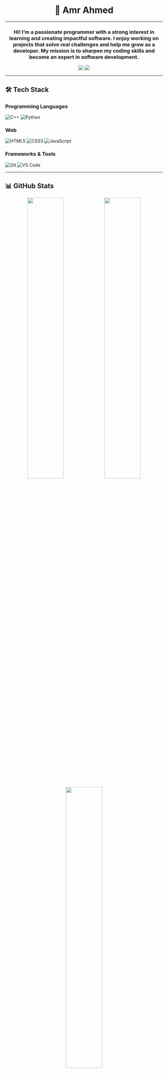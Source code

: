 <h1 align="center">👋 Amr Ahmed </h1>


---
<h3 align="center">Hi! I’m a passionate programmer with a strong interest in learning and creating impactful software. I enjoy working on projects that solve real challenges and help me grow as a developer. My mission is to sharpen my coding skills and become an expert in software development.</h3>

<p align="center">
  <a href="mailto:amrahmedsaydee@gmail.com"><img src="https://img.shields.io/badge/-Email-D14836?style=for-the-badge&logo=gmail&logoColor=white" /></a>
  <a href="https://www.linkedin.com/in/amr-ahmed-sayed"><img src="https://img.shields.io/badge/-LinkedIn-0077B5?style=for-the-badge&logo=linkedin&logoColor=white" /></a>
</p>

---

## 🛠 Tech Stack

### Programming Languages
![C++](https://img.shields.io/badge/C++-00599C?style=for-the-badge&logo=c%2B%2B&logoColor=white)
![Python](https://img.shields.io/badge/Python-3776AB?style=for-the-badge&logo=python&logoColor=white)

### Web
![HTML5](https://img.shields.io/badge/HTML5-E34F26?style=for-the-badge&logo=html5&logoColor=white)
![CSS3](https://img.shields.io/badge/CSS3-1572B6?style=for-the-badge&logo=css3&logoColor=white)
![JavaScript](https://img.shields.io/badge/JavaScript-F7DF1E?style=for-the-badge&logo=javascript&logoColor=black)


### Frameworks & Tools
![Git](https://img.shields.io/badge/Git-F05032?style=for-the-badge&logo=git&logoColor=white)
![VS Code](https://img.shields.io/badge/VS_Code-007ACC?style=for-the-badge&logo=visual-studio-code&logoColor=white)

---

## 📊 GitHub Stats
<p align="center">
  <img width="48%" src="https://github-readme-stats.vercel.app/api?username=amr-ahmed&show_icons=true&theme=react&border_color=61dafb&hide_border=true" />
  <img width="48%" src="https://streak-stats.demolab.com/?user=amr-ahmed&theme=react&border=61dafb&hide_border=true" />
</p>
<p align="center">
  <img width="48%" src="https://github-readme-stats.vercel.app/api/top-langs/?username=amr-ahmed&layout=compact&theme=react&hide_border=true" />
</p>

---

## 🏆 Achievements
*(Coming soon...)*

---

## 🚀 Featured Projects
<div align="center">
  <a href="https://github.com/amr-ahmed/project-1"><img height="115" src="https://github-readme-stats.vercel.app/api/pin/?username=amr-ahmed&repo=project-1&theme=react&border_color=61dafb&border_radius=10"></a>
  <a href="https://github.com/amr-ahmed/project-2"><img height="115" src="https://github-readme-stats.vercel.app/api/pin/?username=amr-ahmed&repo=project-2&theme=react&border_color=61dafb&border_radius=10"></a>
</div>
<br>
<h4 align="center">
  <a href="https://github.com/amr-ahmed?tab=repositories" title="Show More Repositories">🔍 Show More 🔍</a>
</h4>

---

## ✨ Profile Views & Followers
<p align="center">
  <img src="https://komarev.com/ghpvc/?username=amr-ahmed&color=blue&style=flat-square" />
  <img src="https://img.shields.io/github/followers/amr-ahmed?style=social" />
</p>
